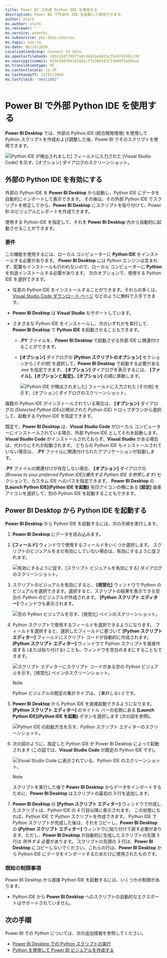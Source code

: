 ```yaml
---
title: Power BI で外部 Python IDE を使用する
description: Power BI で外部の IDE を起動して使用できます。
author: otarb
ms.author: otarb
ms.reviewer: ''
ms.service: powerbi
ms.subservice: pbi-data-sources
ms.topic: how-to
ms.date: 06/18/2018
LocalizationGroup: Connect to data
ms.openlocfilehash: c93c358f79b77a9cdda51eb815c35e674150cc39
ms.sourcegitcommit: 653e18d7041d3dd1cf7a38010372366975a98eae
ms.translationtype: HT
ms.contentlocale: ja-JP
ms.lasthandoff: 12/01/2020
ms.locfileid: "96411082"
---
```

# <a name="use-an-external-python-ide-with-power-bi"></a>Power BI で外部 Python IDE を使用する
**Power BI Desktop** では、外部の Python IDE (統合開発環境) を使用して Python スクリプトを作成および調整した後、Power BI でそのスクリプトを使用できます。

![[Python IDE が検出されました] フィールドに入力された [Visual Studio Code] を示す、[オプション] ダイアログのスクリーンショット。](media/desktop-python-ide/python-ide-1.png)

## <a name="enable-an-external-python-ide"></a>外部の Python IDE を有効にする
外部の Python IDE を **Power BI Desktop** から起動し、Python IDE にデータを自動的にインポートして表示できます。 その後は、その外部 Python IDE でスクリプトを修正してから、**Power BI Desktop** にスクリプトを貼り付けて、Power BI のビジュアルとレポートを作成できます。

使用する Python IDE を指定して、それを **Power BI Desktop** 内から自動的に起動させることができます。

### <a name="requirements"></a>要件
この機能を使用するには、ローカル コンピューターに **Python IDE** をインストールする必要があります。 **Power BI Desktop** には Python エンジンは含まれず、配置もインストールも行われないので、ローカル コンピューターに **Python** を別途インストールする必要があります。 次のオプションで、使用する Python IDE を選択できます。

* 任意の Python IDE をインストールすることができます。それらの多くは、[Visual Studio Code ダウンロード ページ](https://code.visualstudio.com/download/) などのように無料で入手できます。
* **Power BI Desktop** は **Visual Studio** もサポートしています。
* さまざまな Python IDE をインストールし、次のいずれかを実行して、**Power BI Desktop** で **Python IDE** を起動させることもできます。
  
  * **.PY** ファイルを、**Power BI Desktop** で起動させる外部 IDE に関連付けることができます。
  * **[オプション]** ダイアログの **[Python スクリプトのオプション]** セクションから *[その他]* を選択して、**Power BI Desktop** で起動する必要がある .exe を指定できます。 **[オプション]** ダイアログを表示するには、 **[ファイル]、[オプションと設定]、[オプション]** の順に移動します。
    
    ![[Python IDE が検出されました] フィールドに入力された [その他] を示す、[オプション] ダイアログのスクリーンショット。](media/desktop-python-ide/python-ide-2.png)

複数の Python IDE がインストールされている場合は、 **[オプション]** ダイアログの *[Detected Python IDEs]\(検出された Python IDE\)* ドロップダウンから選択して、起動する Python IDE を指定できます。

既定で、**Power BI Desktop** は、**Visual Studio Code** がローカル コンピューターにインストールされている場合、外部 Python IDE としてそれを起動します。**Visual Studio Code** がインストールされておらず、**Visual Studio** がある場合は、代わりにそれが起動されます。 どちらの Python IDE もインストールされていない場合は、 **.PY** ファイルに関連付けられたアプリケーションが起動します。

**.PY** ファイルの関連付けが存在しない場合、 **[オプション]** ダイアログの *[Browse to your preferred Python IDE]\(優先する Python IDE を参照します\)* セクションで、カスタム IDE へのパスを指定できます。 **Power BI Desktop** の **[Launch Python IDE]\(Python IDE を起動\)** 矢印アイコンの横にある **[設定]** 歯車アイコンを選択して、別の Python IDE を起動することもできます。

## <a name="launch-a-python-ide-from-power-bi-desktop"></a>Power BI Desktop から Python IDE を起動する
**Power BI Desktop** から Python IDE を起動するには、次の手順を実行します。

1. **Power BI Desktop** にデータを読み込みます。
2. **[フィールド]** ウィンドウで使用するフィールドをいくつか選択します。 スクリプトのビジュアルをまだ有効にしていない場合は、有効にするように促されます。
   
   ![有効にするように促す、[スクリプト ビジュアルを有効にする] ダイアログのスクリーンショット。](media/desktop-python-ide/python-ide-3.png)
3. スクリプトのビジュアルを有効にすると、 **[視覚化]** ウィンドウで Python のビジュアルを選択できます。選択すると、スクリプトの結果を表示できる空白の Python のビジュアルが作成されます。 **[Python スクリプト エディター]** ウィンドウも表示されます。
   
   ![空の Python ビジュアルを示す、[視覚化] ペインのスクリーンショット。](media/desktop-python-ide/python-ide-4.png)
4. Python スクリプトで使用するフィールドを選択できるようになります。 フィールドを選択すると、選択したフィールドに基づいて **[Python スクリプト エディター]** フィールドにスクリプト コードが自動的に作成されます。 **[Python スクリプト エディター]** ウィンドウで Python スクリプトを直接作成する (または貼り付ける) ことも、ウィンドウを空白のままにすることもできます。
   
   ![スクリプト エディターにスクリプト コードがある空の Python ビジュアルを示す、[視覚化] ペインのスクリーンショット。](media/desktop-python-ide/python-ide-5.png)
   
   > [!NOTE]
   > Python ビジュアルの既定の集計タイプは、 *[集計しない]* です。
   > 
   > 
5. **Power BI Desktop** から Python IDE を直接起動できるようになります。 **[Python スクリプト エディター]** のタイトル バーの右側にある **[Launch Python IDE]\(Python IDE を起動\)** ボタンを選択します (次の図を参照)。
   
   ![Python IDE の起動方法を示す、Python スクリプト エディターのスクリーンショット。](media/desktop-python-ide/python-ide-6.png)
6. 次の図のように、指定した Python IDE が Power BI Desktop によって起動されます (この図では、**Visual Studio Code** が既定の Python IDE です)。
   
   ![Visual Studio Code に表示されている、Python IDE のスクリーンショット。](media/desktop-python-ide/python-ide-7.png)
   
   > [!NOTE]
   > スクリプトを実行した後で **Power BI Desktop** からデータをインポートするために、**Power BI Desktop** はスクリプトの最初の 3 行を追加します。
   > 
   > 
7. **Power BI Desktop** の **[Python スクリプト エディター]** ウィンドウで作成したスクリプトは、Python IDE の 4 行目以降に表示されます。 この状態になれば、Python IDE で Python スクリプトを作成できます。 Python IDE で Python スクリプトが完成した後は、それをコピーし、**Power BI Desktop** の **[Python スクリプト エディター]** ウィンドウに貼り付けて戻す必要があります。ただし、**Power BI Desktop** が自動的に生成したスクリプトの先頭 3 行は *除外する* 必要があります。 スクリプトの先頭の 3 行は、**Power BI Desktop** にコピーしないでください。これらの行は、**Power BI Desktop** から Python IDE にデータをインポートするためだけに使用されたものです。

### <a name="known-limitations"></a>既知の制限事項
Power BI Desktop から直接 Python IDE を起動するには、いくつかの制限があります。

* Python IDE から **Power BI Desktop** へのスクリプトの自動的なエクスポートはサポートされていません。

## <a name="next-steps"></a>次の手順
Power BI での Python については、次の追加情報を参照してください。

* [Power BI Desktop での Python スクリプトの実行](desktop-python-scripts.md)
* [Python を使用して Power BI ビジュアルを作成する](desktop-python-visuals.md)

